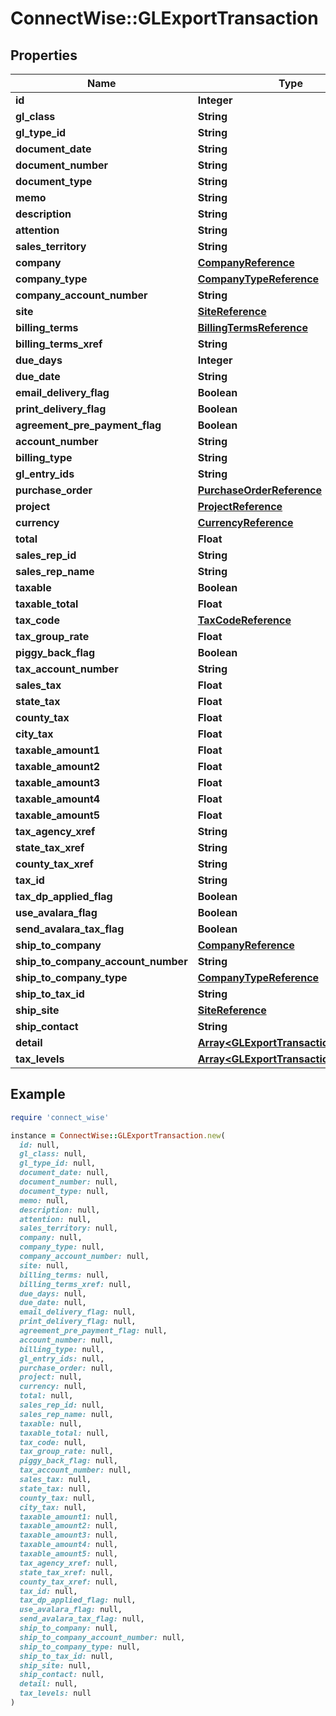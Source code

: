 # ConnectWise::GLExportTransaction

## Properties

| Name | Type | Description | Notes |
| ---- | ---- | ----------- | ----- |
| **id** | **Integer** |  | [optional] |
| **gl_class** | **String** |  | [optional] |
| **gl_type_id** | **String** |  | [optional] |
| **document_date** | **String** |  | [optional] |
| **document_number** | **String** |  | [optional] |
| **document_type** | **String** |  | [optional] |
| **memo** | **String** |  | [optional] |
| **description** | **String** |  | [optional] |
| **attention** | **String** |  | [optional] |
| **sales_territory** | **String** |  | [optional] |
| **company** | [**CompanyReference**](CompanyReference.md) |  | [optional] |
| **company_type** | [**CompanyTypeReference**](CompanyTypeReference.md) |  | [optional] |
| **company_account_number** | **String** |  | [optional] |
| **site** | [**SiteReference**](SiteReference.md) |  | [optional] |
| **billing_terms** | [**BillingTermsReference**](BillingTermsReference.md) |  | [optional] |
| **billing_terms_xref** | **String** |  | [optional] |
| **due_days** | **Integer** |  | [optional] |
| **due_date** | **String** |  | [optional] |
| **email_delivery_flag** | **Boolean** |  | [optional] |
| **print_delivery_flag** | **Boolean** |  | [optional] |
| **agreement_pre_payment_flag** | **Boolean** |  | [optional] |
| **account_number** | **String** |  | [optional] |
| **billing_type** | **String** |  | [optional] |
| **gl_entry_ids** | **String** |  | [optional] |
| **purchase_order** | [**PurchaseOrderReference**](PurchaseOrderReference.md) |  | [optional] |
| **project** | [**ProjectReference**](ProjectReference.md) |  | [optional] |
| **currency** | [**CurrencyReference**](CurrencyReference.md) |  | [optional] |
| **total** | **Float** |  | [optional] |
| **sales_rep_id** | **String** |  | [optional] |
| **sales_rep_name** | **String** |  | [optional] |
| **taxable** | **Boolean** |  | [optional] |
| **taxable_total** | **Float** |  | [optional] |
| **tax_code** | [**TaxCodeReference**](TaxCodeReference.md) |  | [optional] |
| **tax_group_rate** | **Float** |  | [optional] |
| **piggy_back_flag** | **Boolean** |  | [optional] |
| **tax_account_number** | **String** |  | [optional] |
| **sales_tax** | **Float** |  | [optional] |
| **state_tax** | **Float** |  | [optional] |
| **county_tax** | **Float** |  | [optional] |
| **city_tax** | **Float** |  | [optional] |
| **taxable_amount1** | **Float** |  | [optional] |
| **taxable_amount2** | **Float** |  | [optional] |
| **taxable_amount3** | **Float** |  | [optional] |
| **taxable_amount4** | **Float** |  | [optional] |
| **taxable_amount5** | **Float** |  | [optional] |
| **tax_agency_xref** | **String** |  | [optional] |
| **state_tax_xref** | **String** |  | [optional] |
| **county_tax_xref** | **String** |  | [optional] |
| **tax_id** | **String** |  | [optional] |
| **tax_dp_applied_flag** | **Boolean** |  | [optional] |
| **use_avalara_flag** | **Boolean** |  | [optional] |
| **send_avalara_tax_flag** | **Boolean** |  | [optional] |
| **ship_to_company** | [**CompanyReference**](CompanyReference.md) |  | [optional] |
| **ship_to_company_account_number** | **String** |  | [optional] |
| **ship_to_company_type** | [**CompanyTypeReference**](CompanyTypeReference.md) |  | [optional] |
| **ship_to_tax_id** | **String** |  | [optional] |
| **ship_site** | [**SiteReference**](SiteReference.md) |  | [optional] |
| **ship_contact** | **String** |  | [optional] |
| **detail** | [**Array&lt;GLExportTransactionDetail&gt;**](GLExportTransactionDetail.md) |  | [optional] |
| **tax_levels** | [**Array&lt;GLExportTransactionTaxLevel&gt;**](GLExportTransactionTaxLevel.md) |  | [optional] |

## Example

```ruby
require 'connect_wise'

instance = ConnectWise::GLExportTransaction.new(
  id: null,
  gl_class: null,
  gl_type_id: null,
  document_date: null,
  document_number: null,
  document_type: null,
  memo: null,
  description: null,
  attention: null,
  sales_territory: null,
  company: null,
  company_type: null,
  company_account_number: null,
  site: null,
  billing_terms: null,
  billing_terms_xref: null,
  due_days: null,
  due_date: null,
  email_delivery_flag: null,
  print_delivery_flag: null,
  agreement_pre_payment_flag: null,
  account_number: null,
  billing_type: null,
  gl_entry_ids: null,
  purchase_order: null,
  project: null,
  currency: null,
  total: null,
  sales_rep_id: null,
  sales_rep_name: null,
  taxable: null,
  taxable_total: null,
  tax_code: null,
  tax_group_rate: null,
  piggy_back_flag: null,
  tax_account_number: null,
  sales_tax: null,
  state_tax: null,
  county_tax: null,
  city_tax: null,
  taxable_amount1: null,
  taxable_amount2: null,
  taxable_amount3: null,
  taxable_amount4: null,
  taxable_amount5: null,
  tax_agency_xref: null,
  state_tax_xref: null,
  county_tax_xref: null,
  tax_id: null,
  tax_dp_applied_flag: null,
  use_avalara_flag: null,
  send_avalara_tax_flag: null,
  ship_to_company: null,
  ship_to_company_account_number: null,
  ship_to_company_type: null,
  ship_to_tax_id: null,
  ship_site: null,
  ship_contact: null,
  detail: null,
  tax_levels: null
)
```

